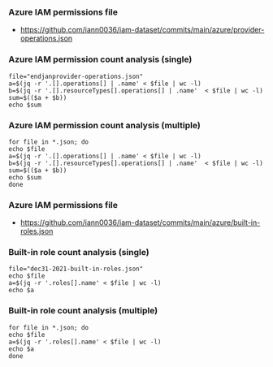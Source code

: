 
### Azure IAM permissions file
* https://github.com/iann0036/iam-dataset/commits/main/azure/provider-operations.json

### Azure IAM permission count analysis (single)
```
file="endjanprovider-operations.json"
a=$(jq -r '.[].operations[] | .name' < $file | wc -l)
b=$(jq -r '.[].resourceTypes[].operations[] | .name'  < $file | wc -l)
sum=$(($a + $b))
echo $sum
```

### Azure IAM permission count analysis (multiple)
```
for file in *.json; do
echo $file
a=$(jq -r '.[].operations[] | .name' < $file | wc -l)
b=$(jq -r '.[].resourceTypes[].operations[] | .name'  < $file | wc -l)
sum=$(($a + $b))
echo $sum
done
```

### Azure IAM permissions file
* https://github.com/iann0036/iam-dataset/commits/main/azure/built-in-roles.json

### Built-in role count analysis (single)
```
file="dec31-2021-built-in-roles.json"
echo $file
a=$(jq -r '.roles[].name' < $file | wc -l)
echo $a
```

### Built-in role count analysis (multiple)
```
for file in *.json; do
echo $file
a=$(jq -r '.roles[].name' < $file | wc -l)
echo $a
done
```
